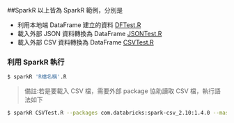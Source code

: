 ##SparkR
以上皆為 SparkR 範例，分別是

- 利用本地端 DataFrame 建立的資料 [DFTest.R](https://github.com/imac-cloud/spark-training/tree/master/examples-r/SparkRExample/DFTest.R)
- 載入外部 JSON 資料轉換為 DataFrame [JSONTest.R](https://github.com/imac-cloud/spark-training/tree/master/examples-r/SparkRExample/JsonTest.R)
- 載入外部 CSV 資料轉換為 DataFrame [CSVTest.R](https://github.com/imac-cloud/spark-training/tree/master/examples-r/SparkRExample/CSVTest.R)

### 利用 SparkR 執行

```sh
$ sparkR 'R檔名稱'.R
```

>備註:若是要載入 CSV 檔，需要外部 package 協助讀取 CSV 檔，執行語法如下

```sh
$ sparkR CSVTest.R --packages com.databricks:spark-csv_2.10:1.4.0 --master local
```